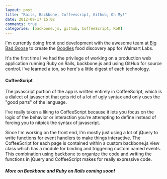 ```yaml
---
layout: post
title: "Rails, Backbone, Coffeescript, Github, Oh My!"
date: 2012-09-17 15:02
comments: true
categories: [backbone.js, github, CoffeeScript, RoR]
---
```


I'm currently doing front end development with the awesome team at [Big Bad Goose](http://www.bigbadgoose.com/) to create the [Goodies](http://www.goodies.co) food discovery app for Walmart Labs.

It's the first time I've had the privilege of working on a production web application running Ruby on Rails, backbone.js and using GitHub for source control. I've learned a ton, so here's a little digest of each technology.
<!-- more -->

#### CoffeeScript
The javascript portion of the app is  written entirely in CoffeeScript, which is a dialect of javascript that gets rid of a lot of ugly syntax and only uses the "good parts" of the language.

I've really taken a liking to CoffeeScript because it lets you focus on the logic of the behavior or interaction you're attempting to define instead of forcing you to nitpick the syntax of javascript.

Since I'm working on the front end, I'm mostly just using a lot of jQuery to write functions for event handlers to make things interactive. The CoffeeScript for each page is contained within a custom backbone.js view class which has a module for binding and triggering custom named events. This combination using backbone to organize the code and writing the functions in jQuery and CoffeeScript makes for really expressive code.

##### More on Backbone and Ruby on Rails coming soon!

